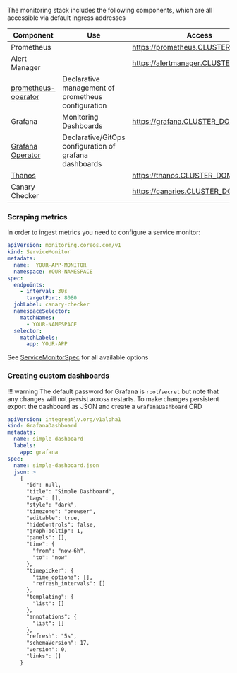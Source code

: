 The monitoring stack includes the following components, which are all accessible via default ingress addresses

| Component                                                    | Use                                                    | Access                              |
| ------------------------------------------------------------ | ------------------------------------------------------ | ----------------------------------- |
| Prometheus                                                   |                                                        | https://prometheus.CLUSTER_DOMAIN   |
| Alert Manager                                                |                                                        | https://alertmanager.CLUSTER_DOMAIN |
| [prometheus-operator](https://coreos.com/operators/prometheus/docs/latest/api.html) | Declarative management of prometheus configuration     |                                     |
| Grafana                                                      | Monitoring Dashboards                                  | https://grafana.CLUSTER_DOMAIN      |
| [Grafana Operator](https://github.com/integr8ly/grafana-operator/) | Declarative/GitOps configuration of grafana dashboards |                                     |
| [Thanos](https://thanos.io/)                                 |                                                        | https://thanos.CLUSTER_DOMAIN       |
| Canary Checker                                               |                                                        | https://canaries.CLUSTER_DOMAIN     |

### Scraping metrics

In order to ingest metrics you need to configure a service monitor:

```yaml
apiVersion: monitoring.coreos.com/v1
kind: ServiceMonitor
metadata:
  name:  YOUR-APP-MONITOR
  namespace: YOUR-NAMESPACE
spec:
  endpoints:
    - interval: 30s
      targetPort: 8080
  jobLabel: canary-checker
  namespaceSelector:
    matchNames:
      - YOUR-NAMESPACE
  selector:
    matchLabels:
      app: YOUR-APP
```

See [ServiceMonitorSpec](https://coreos.com/operators/prometheus/docs/latest/api.html#servicemonitorspec) for all available options

### Creating custom dashboards

!!! warning
    The default password for Grafana is `root`/`secret` but note that any changes will not persist across restarts. To make changes persistent export the dashboard as JSON
    and create a `GrafanaDashboard` CRD

```yaml
apiVersion: integreatly.org/v1alpha1
kind: GrafanaDashboard
metadata:
  name: simple-dashboard
  labels:
    app: grafana
spec:
  name: simple-dashboard.json
  json: >
    {
      "id": null,
      "title": "Simple Dashboard",
      "tags": [],
      "style": "dark",
      "timezone": "browser",
      "editable": true,
      "hideControls": false,
      "graphTooltip": 1,
      "panels": [],
      "time": {
        "from": "now-6h",
        "to": "now"
      },
      "timepicker": {
        "time_options": [],
        "refresh_intervals": []
      },
      "templating": {
        "list": []
      },
      "annotations": {
        "list": []
      },
      "refresh": "5s",
      "schemaVersion": 17,
      "version": 0,
      "links": []
    }
```
